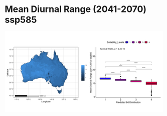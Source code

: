 # Mean Diurnal Range (2041-2070) ssp585
![image info](../../Analysis_Plots/Full_Extent_OnlyEnvs/Mean_Diurnal_Range_4170_585.png)